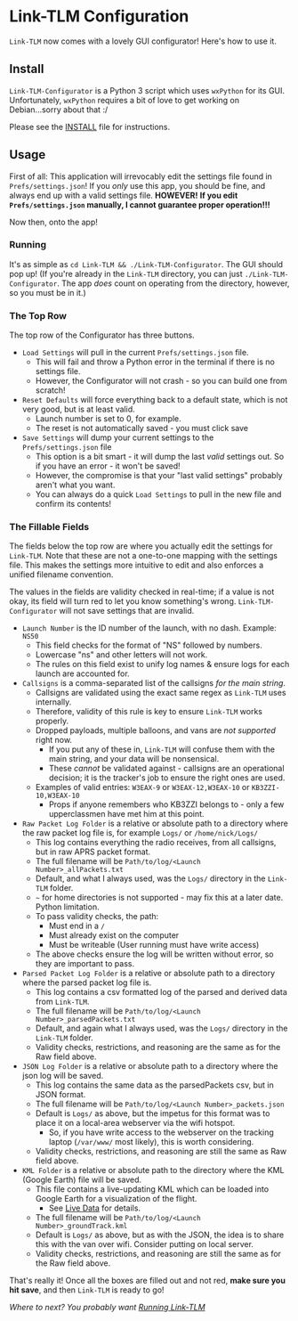 # Link-TLM Configuration #

`Link-TLM` now comes with a lovely GUI configurator! Here's how to use it.

## Install ##

`Link-TLM-Configurator` is a Python 3 script which uses `wxPython` for its GUI. Unfortunately,
`wxPython` requires a bit of love to get working on Debian...sorry about that :/

Please see the [INSTALL](./Install.md) file for instructions.

## Usage ##

First of all: This application will irrevocably edit the settings file found in `Prefs/settings.json`!
If you _only_ use this app, you should be fine, and always end up with a valid settings file. **HOWEVER!**
**If you edit `Prefs/settings.json` manually, I cannot guarantee proper operation!!!**

Now then, onto the app!

### Running ###

It's as simple as `cd Link-TLM && ./Link-TLM-Configurator`. The GUI should pop up!
(If you're already in the `Link-TLM` directory, you can just `./Link-TLM-Configurator`.
The app _does_ count on operating from the directory, however, so you must be in it.)

### The Top Row ###

The top row of the Configurator has three buttons.

- `Load Settings` will pull in the current `Prefs/settings.json` file.
    - This will fail and throw a Python error in the terminal if there is no settings file.
    - However, the Configurator will not crash - so you can build one from scratch!
- `Reset Defaults` will force everything back to a default state, which is not very good, but is at least valid.
    - Launch number is set to 0, for example.
    - The reset is not automatically saved - you must click save
- `Save Settings` will dump your current settings to the `Prefs/settings.json` file
    - This option is a bit smart - it will dump the last _valid_ settings out. So if you have an error - it won't be saved!
    - However, the compromise is that your "last valid settings" probably aren't what you want.
    - You can always do a quick `Load Settings` to pull in the new file and confirm its contents!

### The Fillable Fields ###

The fields below the top row are where you actually edit the settings for `Link-TLM`. Note that these
are not a one-to-one mapping with the settings file. This makes the settings more intuitive to edit
and also enforces a unified filename convention.

The values in the fields are validity checked in real-time; if a value is not okay, its field will
turn red to let you know something's wrong. `Link-TLM-Configurator` will not save settings that are invalid.

- `Launch Number` is the ID number of the launch, with no dash. Example: `NS50`
    - This field checks for the format of "NS" followed by numbers.
    - Lowercase "ns" and other letters will not work.
    - The rules on this field exist to unify log names & ensure logs for each launch  are accounted for.
- `Callsigns` is a comma-separated list of the callsigns _for the main string_.
    - Callsigns are validated using the exact same regex as `Link-TLM` uses internally.
    - Therefore, validity of this rule is key to ensure `Link-TLM` works properly.
    - Dropped payloads, multiple balloons, and vans are _not supported_ right now.
        - If you put any of these in, `Link-TLM` will confuse them with the main string, and your data will be nonsensical.
        - These _cannot_ be validated against - callsigns are an operational decision; it is the tracker's job to ensure the right ones are used.
    - Examples of valid entries: `W3EAX-9` or `W3EAX-12,W3EAX-10` or `KB3ZZI-10,W3EAX-10`
        - Props if anyone remembers who KB3ZZI belongs to - only a few upperclassmen have met him at this point.
- `Raw Packet Log Folder` is a relative or absolute path to a directory where the raw packet log file is, for example `Logs/` or `/home/nick/Logs/`
    - This log contains everything the radio receives, from all callsigns, but in raw APRS packet format.
    - The full filename will be `Path/to/log/<Launch Number>_allPackets.txt`
    - Default, and what I always used, was the `Logs/` directory in the `Link-TLM` folder.
    - `~` for home directories is not supported - may fix this at a later date. Python limitation.
    - To pass validity checks, the path:
        - Must end in a `/`
        - Must already exist on the computer
        - Must be writeable (User running must have write access)
    - The above checks ensure the log will be written without error, so they are important to pass.
- `Parsed Packet Log Folder` is a relative or absolute path to a directory where the parsed packet log file is.
    - This log contains a csv formatted log of the parsed and derived data from `Link-TLM`.
    - The full filename will be `Path/to/log/<Launch Number>_parsedPackets.txt`
    - Default, and again what I always used, was the `Logs/` directory in the `Link-TLM` folder.
    - Validity checks, restrictions, and reasoning are the same as for the Raw field above.
- `JSON Log Folder` is a relative or absolute path to a directory where the json log will be saved.
    - This log contains the same data as the parsedPackets csv, but in JSON format.
    - The full filename will be `Path/to/log/<Launch Number>_packets.json`
    - Default is `Logs/` as above, but the impetus for this format was to place it on a local-area webserver via the wifi hotspot.
        - So, if you have write access to the webserver on the tracking laptop (`/var/www/` most likely), this is worth considering.
    - Validity checks, restrictions, and reasoning are still the same as Raw field above.
- `KML Folder` is a relative or absolute path to the directory where the KML (Google Earth) file will be saved.
    - This file contains a live-updating KML which can be loaded into Google Earth for a visualization of the flight.
        - See [Live Data](./LiveData.md) for details.
    - The full filename will be `Path/to/log/<Launch Number>_groundTrack.kml`
    - Default is `Logs/` as above, but as with the JSON, the idea is to share this with the van over wifi. Consider putting on local server.
    - Validity checks, restrictions, and reasoning are still the same as for the Raw field above.

That's really it! Once all the boxes are filled out and not red, **make sure you hit save**, and then `Link-TLM` is ready to go!

_Where to next? You probably want [Running Link-TLM](./Running.md)_
